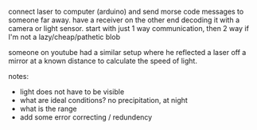 connect laser to computer (arduino) and send morse code messages to someone far away.
have a receiver on the other end decoding it with a camera or light sensor. start with just 1 way communication, then 2 way if I'm not a lazy/cheap/pathetic blob

someone on youtube had a similar setup where he reflected a laser off a mirror at a known distance to calculate the speed of light.

notes:
- light does not have to be visible
- what are ideal conditions? no precipitation, at night
- what is the range
- add some error correcting / redundency
